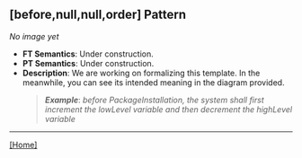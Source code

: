 ## [before,null,null,order] Pattern
_No image yet_
 * **FT Semantics**: Under construction.
 * **PT Semantics**: Under construction.
 * **Description**: We are working on formalizing this template. In the meanwhile, you can see its intended meaning in the diagram provided.
   > **_Example_**: _before PackageInstallation,  the system shall   first  increment the lowLevel variable and then  decrement the highLevel variable_   
***
[[Home]](../semantics.md)